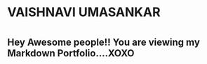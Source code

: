 # VAISHNAVI UMASANKAR <h1>
  ## Hey Awesome people!! You are viewing my Markdown Portfolio....XOXO <h2>
